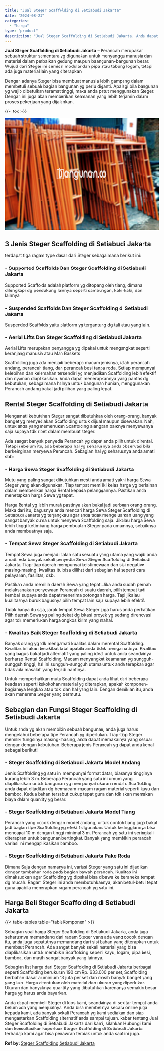 ```yaml
---
title: "Jual Steger Scaffolding di Setiabudi Jakarta"
date: "2024-08-23"
categories: 
  - "harga"
type: "product"
description: "Jual Steger Scaffolding di Setiabudi Jakarta. Anda dapat membeli Steger di kios kami, seandainya di sekitar tempat anda belum ada yang menjualnya. Anda bisa..."
---
```


**Jual Steger Scaffolding di Setiabudi Jakarta** – Perancah merupakan sebuah struktur sementara yg digunakan untuk menyangga manusia dan material dalam perbaikan gedung maupun baangunan-bangunan besar. Wujud dari Steger ini semisal modular dan pipa atau tabung logam, tetapi ada juga material lain yang diterapkan.

Dengan adanya Steger bisa membuat manusia lebih gampang dalam membetuli sebuah bagian bangunan yg perlu diganti. Apalagi bila bangunan yg wajib dibetulkan teramat tinggi, maka anda patut menggunakan Steger. Dengan ini juga akan memberikan keamanan yang lebih terjamin dalam proses pekerjaan yang dijalankan.

{{< toc >}}

![Jual Steger Scaffolding di Setiabudi Jakarta](/images/sewa-scaffolding-steger-06.png)

## 3 Jenis Steger Scaffolding di Setiabudi Jakarta

terdapat tiga ragam type dasar dari Steger sebagaimana berikut ini:

### \- Supported Scaffolds Dan Steger Scaffolding di Setiabudi Jakarta

Supported Scaffolds adalah platform yg ditopang oleh tiang, dimana dilengkapi dg pendukung lainnya seperti sambungan, kaki-kaki, dan lainnya.

### \- Suspended Scaffolds Dan Steger Scaffolding di Setiabudi Jakarta

Suspended Scaffolds yaitu platform yg tergantung dg tali atau yang lain.

### \- Aerial Lifts Dan Steger Scaffolding di Setiabudi Jakarta

Aerial Lifts merupakan penyangga yg dipakai untuk mengangkat seperti keranjang manusia atau Man Baskets

Scaffolding juga ada menjadi beberapa macam jenisnya, ialah perancah andang, perancah tiang, dan perancah besi tanpa roda. Setiap mempunyai kelebihan dan kelemahan tersendiri yg menjadikan Scaffolding lebih efektif dan nyaman diaplikasikan. Anda dapat menerapkannya yang pantas dg kebutuhan, sebagaimana halnya untuk bangunan hunian, menggunakan Perancah andang bakal jadi pilihan yang paling tepat.

## Rental Steger Scaffolding di Setiabudi Jakarta

Mengamati kebutuhan Steger sangat dibutuhkan oleh orang-orang, banyak banget yg menyediakan Scaffolding untuk dijual maupun disewakan. Nah, untuk anda yang memerlukan Scaffolding alangkah baiknya menyewanya saja supaya tdk ribet dalam membuat steger.

Ada sangat banyak penyedia Perancah yg dapat anda pilih untuk dirental. Tetapi sebelum itu, ada beberapa hal yg seharusnya anda observasi bila berkeinginan menyewa Perancah. Sebagian hal yg seharusnya anda amati sbb:

### \- Harga Sewa Steger Scaffolding di Setiabudi Jakarta

Mutu yang paling sangat dibutuhkan mesti anda amati yakni harga Sewa Steger yang akan digunakan. Tiap tempat memiliki kelas harga yg berlainan dalam memberikan harga Rental kepada pelanggannya. Pastikan anda menetapkan harga Sewa yg tepat.

Harga Rental yg lebih murah pastinya akan bakal jadi serbuan orang-orang. Maka dari itu, bagusnya anda mencari harga Sewa Steger Scaffolding di Setiabudi Jakarta yg terjangkau agar anda tidak mengeluarkan uang yang sangat banyak cuma untuk menyewa Scaffolding saja. Jikalau harga Sewa lebih tinggi ketimbang harga pembuatan Steger pada umumnya, sebaiknya anda membuatnya saja.

### \- Tempat Sewa Steger Scaffolding di Setiabudi Jakarta

Tempat Sewa juga menjadi salah satu sesuatu yang utama yang wajib anda amati. Ada banyak sekali penyedia Sewa Steger Scaffolding di Setiabudi Jakarta. Tiap-tiap daerah mempunyai keistimewaan dan sisi negative masing-masing. Kwalitas itu bisa dilihat dari sebagian hal seperti cara pelayanan, fasilitas, dsb.

Pastikan anda memilih daerah Sewa yang tepat. Jika anda sudah pernah melaksanakan penyewaan Perancah di suatu daerah, pilih tempat tadi kembali supaya anda dapat menerima potongan harga. Tapi jikalau kualitasnya buruk bagusnya pilih tempat lain saja supaya lebih efektif.

Tidak hanya itu saja, jarak tempat Sewa Steger juga harus anda perhatikan. Pilih daerah Sewa yg paling dekat dg lokasi proyek yg sedang direnovasi agar tdk memerlukan harga ongkos kirim yang mahal.

### \- Kwalitas Baik Steger Scaffolding di Setiabudi Jakarta

Banyak orang yg tdk mengamati kualitas dalam merental Scaffolding. Kwalitas ini akan berakibat fatal apabila anda tidak mengamatinya. Kwalitas yang bagus bakal jadi alternatif yang paling ideal untuk anda seandainya berharap Rental Scaffolding. Macam menyangkut keamanan yg sungguh-sungguh tinggi, hal ini sungguh-sungguh utama untuk anda terapkan agar tidak ada masalah yang terjadi nantinya.

Untuk memperhatikan mutu Scaffolding dapat anda lihat dari beberapa keadaan seperti kekokohan material yg diterapkan, apakah komponen-bagiannya lengkap atau tdk, dan hal yang lain. Dengan demikian itu, anda akan menerima Steger yang bermutu.

## Sebagian dan Fungsi Steger Scaffolding di Setiabudi Jakarta

Untuk anda yg akan membikin sebuah bangunan, anda juga harus mengetahui beberapa tipe Perancah yg diperlukan. Tiap-tiap Steger memiliki fungsinya masing-masing, anda dapat memakainya yang sesuai dengan dengan kebutuhan. Beberapa jenis Perancah yg dapat anda kenal sebagai berikut!

### \- Steger Scaffolding di Setiabudi Jakarta Model Andang

Jenis Scaffolding yg satu ini mempunyai format datar, biasanya tingginya kurang lebih 3 m. Beberapa Perancah yang satu ini umum yang diaplikasikan untuk bangunan yg mempunyai ukuran rendah. Scaffolding anda dapat dijadikan dg bermacam-macam ragam material seperti kayu dan bamboo. Kedua bahan tersebut cukup tepat guna dan tdk akan memakan biaya dalam quantity yg besar.

### \- Steger Scaffolding di Setiabudi Jakarta Model Tiang

Perancah yang cocok dengan model andang, untuk contoh tiang juga bakal jadi bagian tipe Scaffolding yg efektif digunakan. Untuk ketinggiannya bisa mencapai 10 m dengan tinggi minimal 3 m. Perancah yg satu ini seringkali diterapkan untuk bangunan bertingkat. Banyak yang membikin perancah variasi ini mengaplikasikan bamboo.

### \- Steger Scaffolding di Setiabudi Jakarta Pake Roda

Dimana Saja dengan namanya ini, variasi Steger yang satu ini dijadikan dengan tambahan roda pada bagian bawah perancah. Kualitas ini dimaksudkan agar Scaffolding yg dipakai bisa dibawa ke beraneka tempat dg mudah. Ragam Steger ini anda membutuhkannya, akan betul-betul tepat guna apabila menerapkan ragam perancah yg satu ini.

## Harga Beli Steger Scaffolding di Setiabudi Jakarta

{{< table-tables table="tableKomponen" >}}

Sebagian soal harga Steger Scaffolding di Setiabudi Jakarta, anda juga seharusnya memandang dari ragam Steger yang ada yang cocok dengan itu, anda juga sepatutnya memandang dari sisi bahan yang diterapkan untuk membaut Perancah. Ada sangat banyak sekali material yang bisa diaplikasikan untuk membikin Scaffolding seperti kayu, logam, pipa besi, bamboo, dan masih sangat banyak yang lainnya.

Sebagian list harga dari Steger Scaffolding di Setiabudi Jakarta berbagai seperti Scaffolding berukuran 190 cm Rp. 633.000 per set, Scaffolding berbahan dasar aluminium 13 juta per set dan masih banyak banget yang yang lain. Harga ditentukan oleh material dan ukuran yang diperlukan. Ukuran dan banyaknya quantity yang dibutuhkan karenanya semakin besar harga yg harus anda bayarkan.

Anda dapat membeli Steger di kios kami, seandainya di sekitar tempat anda belum ada yang menjualnya. Anda bisa membelinya secara online juga kepada kami, ada banyak sekali Perancah yg kami sediakan dan siap mengantarkan Scaffolding alternatif anda sampai tujuan. kabar tentang Jual Steger Scaffolding di Setiabudi Jakarta dari kami, silahkan Hubungi kami dan konsultasikan keperluan Steger Scaffolding di Setiabudi Jakarta terhadap kami agar bisa penawran terbiak untuk anda saat ini juga.

**Ref by:** [Steger Scaffolding Setiabudi Jakarta](https://id.wikipedia.org/wiki/Steger)

